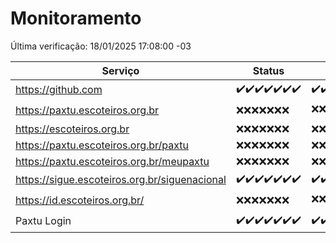# Monitoramento

Última verificação: 18/01/2025 17:08:00 -03

|Serviço|Status|Últimas 24h|
|---|---|---|
|https://github.com|<span title="2025-01-11: OK=23">✔️</span><span title="2025-01-12: OK=23">✔️</span><span title="2025-01-13: OK=23">✔️</span><span title="2025-01-14: OK=23">✔️</span><span title="2025-01-15: OK=23">✔️</span><span title="2025-01-16: OK=23">✔️</span><span title="2025-01-17: OK=19">✔️</span>|<span title="17/01/2025 17:08:00 -03 : 200">✔️</span><span title="17/01/2025 18:06:00 -03 : 200">✔️</span><span title="17/01/2025 19:07:00 -03 : 200">✔️</span><span title="17/01/2025 20:07:00 -03 : 200">✔️</span><span title="17/01/2025 21:37:00 -03 : 200">✔️</span><span title="17/01/2025 23:03:00 -03 : 200">✔️</span><span title="18/01/2025 00:08:00 -03 : 200">✔️</span><span title="18/01/2025 01:09:00 -03 : 200">✔️</span><span title="18/01/2025 02:07:00 -03 : 200">✔️</span><span title="18/01/2025 03:13:00 -03 : 200">✔️</span><span title="18/01/2025 04:07:00 -03 : 200">✔️</span><span title="18/01/2025 05:09:00 -03 : 200">✔️</span><span title="18/01/2025 06:07:00 -03 : 200">✔️</span><span title="18/01/2025 07:07:00 -03 : 200">✔️</span><span title="18/01/2025 08:05:00 -03 : 200">✔️</span><span title="18/01/2025 09:13:00 -03 : 200">✔️</span><span title="18/01/2025 10:10:00 -03 : 200">✔️</span><span title="18/01/2025 11:06:00 -03 : 200">✔️</span><span title="18/01/2025 12:06:00 -03 : 200">✔️</span><span title="18/01/2025 13:08:00 -03 : 200">✔️</span><span title="18/01/2025 14:06:00 -03 : 200">✔️</span><span title="18/01/2025 15:09:00 -03 : 200">✔️</span><span title="18/01/2025 16:04:00 -03 : 200">✔️</span><span title="18/01/2025 17:08:00 -03 : 200">✔️</span>|
|https://paxtu.escoteiros.org.br|<span title="2025-01-11: Falhas=23">❌</span><span title="2025-01-12: Falhas=23">❌</span><span title="2025-01-13: Falhas=23">❌</span><span title="2025-01-14: Falhas=23">❌</span><span title="2025-01-15: Falhas=23">❌</span><span title="2025-01-16: Falhas=23">❌</span><span title="2025-01-17: Falhas=19">❌</span>|<span title="17/01/2025 17:08:00 -03 : 403">❌</span><span title="17/01/2025 18:06:00 -03 : 403">❌</span><span title="17/01/2025 19:07:00 -03 : 403">❌</span><span title="17/01/2025 20:07:00 -03 : 403">❌</span><span title="17/01/2025 21:37:00 -03 : 403">❌</span><span title="17/01/2025 23:03:00 -03 : 403">❌</span><span title="18/01/2025 00:08:00 -03 : 403">❌</span><span title="18/01/2025 01:09:00 -03 : 403">❌</span><span title="18/01/2025 02:07:00 -03 : 403">❌</span><span title="18/01/2025 03:13:00 -03 : 403">❌</span><span title="18/01/2025 04:07:00 -03 : 403">❌</span><span title="18/01/2025 05:09:00 -03 : 403">❌</span><span title="18/01/2025 06:07:00 -03 : 403">❌</span><span title="18/01/2025 07:07:00 -03 : 403">❌</span><span title="18/01/2025 08:05:00 -03 : 403">❌</span><span title="18/01/2025 09:13:00 -03 : 403">❌</span><span title="18/01/2025 10:10:00 -03 : 403">❌</span><span title="18/01/2025 11:06:00 -03 : 403">❌</span><span title="18/01/2025 12:06:00 -03 : 403">❌</span><span title="18/01/2025 13:08:00 -03 : 200">✔️</span><span title="18/01/2025 14:06:00 -03 : 403">❌</span><span title="18/01/2025 15:09:00 -03 : 403">❌</span><span title="18/01/2025 16:04:00 -03 : 403">❌</span><span title="18/01/2025 17:08:00 -03 : 403">❌</span>|
|https://escoteiros.org.br|<span title="2025-01-11: Falhas=23">❌</span><span title="2025-01-12: Falhas=23">❌</span><span title="2025-01-13: Falhas=23">❌</span><span title="2025-01-14: Falhas=23">❌</span><span title="2025-01-15: Falhas=23">❌</span><span title="2025-01-16: Falhas=23">❌</span><span title="2025-01-17: Falhas=19">❌</span>|<span title="17/01/2025 17:08:00 -03 : 403">❌</span><span title="17/01/2025 18:06:00 -03 : 403">❌</span><span title="17/01/2025 19:07:00 -03 : 403">❌</span><span title="17/01/2025 20:07:00 -03 : 403">❌</span><span title="17/01/2025 21:37:00 -03 : 403">❌</span><span title="17/01/2025 23:03:00 -03 : 403">❌</span><span title="18/01/2025 00:08:00 -03 : 403">❌</span><span title="18/01/2025 01:09:00 -03 : 403">❌</span><span title="18/01/2025 02:07:00 -03 : 403">❌</span><span title="18/01/2025 03:13:00 -03 : 403">❌</span><span title="18/01/2025 04:07:00 -03 : 403">❌</span><span title="18/01/2025 05:09:00 -03 : 403">❌</span><span title="18/01/2025 06:07:00 -03 : 403">❌</span><span title="18/01/2025 07:07:00 -03 : 403">❌</span><span title="18/01/2025 08:05:00 -03 : 403">❌</span><span title="18/01/2025 09:13:00 -03 : 403">❌</span><span title="18/01/2025 10:10:00 -03 : 403">❌</span><span title="18/01/2025 11:06:00 -03 : 403">❌</span><span title="18/01/2025 12:06:00 -03 : 403">❌</span><span title="18/01/2025 13:08:00 -03 : 403">❌</span><span title="18/01/2025 14:06:00 -03 : 403">❌</span><span title="18/01/2025 15:09:00 -03 : 403">❌</span><span title="18/01/2025 16:04:00 -03 : 403">❌</span><span title="18/01/2025 17:08:00 -03 : 403">❌</span>|
|https://paxtu.escoteiros.org.br/paxtu|<span title="2025-01-11: Falhas=23">❌</span><span title="2025-01-12: Falhas=23">❌</span><span title="2025-01-13: Falhas=23">❌</span><span title="2025-01-14: Falhas=23">❌</span><span title="2025-01-15: Falhas=23">❌</span><span title="2025-01-16: Falhas=23">❌</span><span title="2025-01-17: Falhas=19">❌</span>|<span title="17/01/2025 17:08:00 -03 : 403">❌</span><span title="17/01/2025 18:06:00 -03 : 403">❌</span><span title="17/01/2025 19:07:00 -03 : 403">❌</span><span title="17/01/2025 20:07:00 -03 : 403">❌</span><span title="17/01/2025 21:37:00 -03 : 403">❌</span><span title="17/01/2025 23:03:00 -03 : 403">❌</span><span title="18/01/2025 00:08:00 -03 : 403">❌</span><span title="18/01/2025 01:09:00 -03 : 403">❌</span><span title="18/01/2025 02:07:00 -03 : 403">❌</span><span title="18/01/2025 03:13:00 -03 : 403">❌</span><span title="18/01/2025 04:07:00 -03 : 403">❌</span><span title="18/01/2025 05:09:00 -03 : 403">❌</span><span title="18/01/2025 06:07:00 -03 : 403">❌</span><span title="18/01/2025 07:07:00 -03 : 403">❌</span><span title="18/01/2025 08:05:00 -03 : 403">❌</span><span title="18/01/2025 09:13:00 -03 : 403">❌</span><span title="18/01/2025 10:10:00 -03 : 403">❌</span><span title="18/01/2025 11:06:00 -03 : 403">❌</span><span title="18/01/2025 12:06:00 -03 : 403">❌</span><span title="18/01/2025 13:08:00 -03 : 403">❌</span><span title="18/01/2025 14:06:00 -03 : 403">❌</span><span title="18/01/2025 15:09:00 -03 : 403">❌</span><span title="18/01/2025 16:04:00 -03 : 403">❌</span><span title="18/01/2025 17:08:00 -03 : 403">❌</span>|
|https://paxtu.escoteiros.org.br/meupaxtu|<span title="2025-01-11: Falhas=23">❌</span><span title="2025-01-12: Falhas=23">❌</span><span title="2025-01-13: Falhas=23">❌</span><span title="2025-01-14: Falhas=23">❌</span><span title="2025-01-15: Falhas=23">❌</span><span title="2025-01-16: Falhas=23">❌</span><span title="2025-01-17: Falhas=19">❌</span>|<span title="17/01/2025 17:08:00 -03 : 403">❌</span><span title="17/01/2025 18:06:00 -03 : 403">❌</span><span title="17/01/2025 19:07:00 -03 : 403">❌</span><span title="17/01/2025 20:07:00 -03 : 403">❌</span><span title="17/01/2025 21:37:00 -03 : 403">❌</span><span title="17/01/2025 23:03:00 -03 : 403">❌</span><span title="18/01/2025 00:08:00 -03 : 403">❌</span><span title="18/01/2025 01:09:00 -03 : 403">❌</span><span title="18/01/2025 02:07:00 -03 : 403">❌</span><span title="18/01/2025 03:13:00 -03 : 403">❌</span><span title="18/01/2025 04:07:00 -03 : 403">❌</span><span title="18/01/2025 05:09:00 -03 : 403">❌</span><span title="18/01/2025 06:07:00 -03 : 403">❌</span><span title="18/01/2025 07:07:00 -03 : 403">❌</span><span title="18/01/2025 08:05:00 -03 : 403">❌</span><span title="18/01/2025 09:13:00 -03 : 403">❌</span><span title="18/01/2025 10:10:00 -03 : 403">❌</span><span title="18/01/2025 11:06:00 -03 : 403">❌</span><span title="18/01/2025 12:06:00 -03 : 403">❌</span><span title="18/01/2025 13:08:00 -03 : 403">❌</span><span title="18/01/2025 14:06:00 -03 : 403">❌</span><span title="18/01/2025 15:09:00 -03 : 403">❌</span><span title="18/01/2025 16:04:00 -03 : 403">❌</span><span title="18/01/2025 17:08:00 -03 : 403">❌</span>|
|https://sigue.escoteiros.org.br/siguenacional|<span title="2025-01-11: OK=23">✔️</span><span title="2025-01-12: OK=23">✔️</span><span title="2025-01-13: OK=23">✔️</span><span title="2025-01-14: OK=23">✔️</span><span title="2025-01-15: OK=23">✔️</span><span title="2025-01-16: OK=23">✔️</span><span title="2025-01-17: OK=19">✔️</span>|<span title="17/01/2025 17:08:00 -03 : 200">✔️</span><span title="17/01/2025 18:06:00 -03 : 200">✔️</span><span title="17/01/2025 19:07:00 -03 : 200">✔️</span><span title="17/01/2025 20:07:00 -03 : 200">✔️</span><span title="17/01/2025 21:37:00 -03 : 200">✔️</span><span title="17/01/2025 23:03:00 -03 : 200">✔️</span><span title="18/01/2025 00:08:00 -03 : 200">✔️</span><span title="18/01/2025 01:09:00 -03 : 200">✔️</span><span title="18/01/2025 02:07:00 -03 : 200">✔️</span><span title="18/01/2025 03:13:00 -03 : 200">✔️</span><span title="18/01/2025 04:07:00 -03 : 200">✔️</span><span title="18/01/2025 05:09:00 -03 : 200">✔️</span><span title="18/01/2025 06:07:00 -03 : 200">✔️</span><span title="18/01/2025 07:07:00 -03 : 200">✔️</span><span title="18/01/2025 08:05:00 -03 : 200">✔️</span><span title="18/01/2025 09:13:00 -03 : 200">✔️</span><span title="18/01/2025 10:10:00 -03 : 200">✔️</span><span title="18/01/2025 11:06:00 -03 : 200">✔️</span><span title="18/01/2025 12:06:00 -03 : 200">✔️</span><span title="18/01/2025 13:08:00 -03 : 200">✔️</span><span title="18/01/2025 14:06:00 -03 : 200">✔️</span><span title="18/01/2025 15:09:00 -03 : 200">✔️</span><span title="18/01/2025 16:04:00 -03 : 200">✔️</span><span title="18/01/2025 17:08:00 -03 : 200">✔️</span>|
|https://id.escoteiros.org.br/|<span title="2025-01-11: Falhas=23">❌</span><span title="2025-01-12: Falhas=23">❌</span><span title="2025-01-13: Falhas=23">❌</span><span title="2025-01-14: Falhas=23">❌</span><span title="2025-01-15: Falhas=23">❌</span><span title="2025-01-16: Falhas=23">❌</span><span title="2025-01-17: Falhas=19">❌</span>|<span title="17/01/2025 17:08:00 -03 : 403">❌</span><span title="17/01/2025 18:06:00 -03 : 403">❌</span><span title="17/01/2025 19:07:00 -03 : 403">❌</span><span title="17/01/2025 20:07:00 -03 : 403">❌</span><span title="17/01/2025 21:37:00 -03 : 403">❌</span><span title="17/01/2025 23:03:00 -03 : 403">❌</span><span title="18/01/2025 00:08:00 -03 : 403">❌</span><span title="18/01/2025 01:09:00 -03 : 403">❌</span><span title="18/01/2025 02:07:00 -03 : 403">❌</span><span title="18/01/2025 03:13:00 -03 : 403">❌</span><span title="18/01/2025 04:07:00 -03 : 403">❌</span><span title="18/01/2025 05:09:00 -03 : 403">❌</span><span title="18/01/2025 06:07:00 -03 : 403">❌</span><span title="18/01/2025 07:07:00 -03 : 403">❌</span><span title="18/01/2025 08:05:00 -03 : 403">❌</span><span title="18/01/2025 09:13:00 -03 : 403">❌</span><span title="18/01/2025 10:10:00 -03 : 403">❌</span><span title="18/01/2025 11:06:00 -03 : 403">❌</span><span title="18/01/2025 12:06:00 -03 : 403">❌</span><span title="18/01/2025 13:08:00 -03 : 403">❌</span><span title="18/01/2025 14:06:00 -03 : 403">❌</span><span title="18/01/2025 15:09:00 -03 : 403">❌</span><span title="18/01/2025 16:04:00 -03 : 403">❌</span><span title="18/01/2025 17:08:00 -03 : 200">✔️</span>|
|Paxtu Login|<span title="2025-01-11: OK=23">✔️</span><span title="2025-01-12: OK=23">✔️</span><span title="2025-01-13: OK=23">✔️</span><span title="2025-01-14: OK=23">✔️</span><span title="2025-01-15: OK=23">✔️</span><span title="2025-01-16: OK=23">✔️</span><span title="2025-01-17: OK=19">✔️</span>|<span title="17/01/2025 17:08:00 -03 : 200">✔️</span><span title="17/01/2025 18:06:00 -03 : 200">✔️</span><span title="17/01/2025 19:07:00 -03 : 200">✔️</span><span title="17/01/2025 20:07:00 -03 : 200">✔️</span><span title="17/01/2025 21:37:00 -03 : 200">✔️</span><span title="17/01/2025 23:03:00 -03 : 200">✔️</span><span title="18/01/2025 00:08:00 -03 : 200">✔️</span><span title="18/01/2025 01:09:00 -03 : 200">✔️</span><span title="18/01/2025 02:07:00 -03 : 200">✔️</span><span title="18/01/2025 03:13:00 -03 : 200">✔️</span><span title="18/01/2025 04:07:00 -03 : 200">✔️</span><span title="18/01/2025 05:09:00 -03 : 200">✔️</span><span title="18/01/2025 06:07:00 -03 : 200">✔️</span><span title="18/01/2025 07:07:00 -03 : 200">✔️</span><span title="18/01/2025 08:05:00 -03 : 200">✔️</span><span title="18/01/2025 09:13:00 -03 : 200">✔️</span><span title="18/01/2025 10:10:00 -03 : 200">✔️</span><span title="18/01/2025 11:06:00 -03 : 200">✔️</span><span title="18/01/2025 12:06:00 -03 : 200">✔️</span><span title="18/01/2025 13:08:00 -03 : 200">✔️</span><span title="18/01/2025 14:06:00 -03 : 200">✔️</span><span title="18/01/2025 15:09:00 -03 : 200">✔️</span><span title="18/01/2025 16:04:00 -03 : 200">✔️</span><span title="18/01/2025 17:08:00 -03 : 200">✔️</span>|

